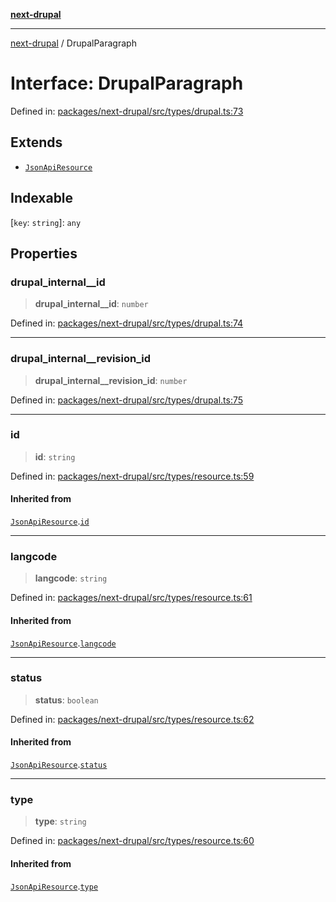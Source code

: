 [**next-drupal**](../README.md)

---

[next-drupal](../globals.md) / DrupalParagraph

# Interface: DrupalParagraph

Defined in: [packages/next-drupal/src/types/drupal.ts:73](https://github.com/chapter-three/next-drupal/blob/e9ce3be1c38aebdcd2cc8c7ae8d8fa2dab7f46bf/packages/next-drupal/src/types/drupal.ts#L73)

## Extends

- [`JsonApiResource`](JsonApiResource.md)

## Indexable

\[`key`: `string`\]: `any`

## Properties

### drupal_internal\_\_id

> **drupal_internal\_\_id**: `number`

Defined in: [packages/next-drupal/src/types/drupal.ts:74](https://github.com/chapter-three/next-drupal/blob/e9ce3be1c38aebdcd2cc8c7ae8d8fa2dab7f46bf/packages/next-drupal/src/types/drupal.ts#L74)

---

### drupal_internal\_\_revision_id

> **drupal_internal\_\_revision_id**: `number`

Defined in: [packages/next-drupal/src/types/drupal.ts:75](https://github.com/chapter-three/next-drupal/blob/e9ce3be1c38aebdcd2cc8c7ae8d8fa2dab7f46bf/packages/next-drupal/src/types/drupal.ts#L75)

---

### id

> **id**: `string`

Defined in: [packages/next-drupal/src/types/resource.ts:59](https://github.com/chapter-three/next-drupal/blob/e9ce3be1c38aebdcd2cc8c7ae8d8fa2dab7f46bf/packages/next-drupal/src/types/resource.ts#L59)

#### Inherited from

[`JsonApiResource`](JsonApiResource.md).[`id`](JsonApiResource.md#id)

---

### langcode

> **langcode**: `string`

Defined in: [packages/next-drupal/src/types/resource.ts:61](https://github.com/chapter-three/next-drupal/blob/e9ce3be1c38aebdcd2cc8c7ae8d8fa2dab7f46bf/packages/next-drupal/src/types/resource.ts#L61)

#### Inherited from

[`JsonApiResource`](JsonApiResource.md).[`langcode`](JsonApiResource.md#langcode)

---

### status

> **status**: `boolean`

Defined in: [packages/next-drupal/src/types/resource.ts:62](https://github.com/chapter-three/next-drupal/blob/e9ce3be1c38aebdcd2cc8c7ae8d8fa2dab7f46bf/packages/next-drupal/src/types/resource.ts#L62)

#### Inherited from

[`JsonApiResource`](JsonApiResource.md).[`status`](JsonApiResource.md#status)

---

### type

> **type**: `string`

Defined in: [packages/next-drupal/src/types/resource.ts:60](https://github.com/chapter-three/next-drupal/blob/e9ce3be1c38aebdcd2cc8c7ae8d8fa2dab7f46bf/packages/next-drupal/src/types/resource.ts#L60)

#### Inherited from

[`JsonApiResource`](JsonApiResource.md).[`type`](JsonApiResource.md#type)
